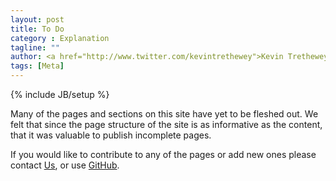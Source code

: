 ```yaml
---
layout: post
title: To Do
category : Explanation
tagline: ""
author: <a href="http://www.twitter.com/kevintrethewey">Kevin Trethewey</a>
tags: [Meta]
---
```

{% include JB/setup %}

Many of the pages and sections on this site have yet to be fleshed out. We felt that since the page structure of the site is as informative as the content, that it was valuable to publish incomplete pages.

If you would like to contribute to any of the pages or add new ones please contact [Us](mailto:spine@driven.email), or use [GitHub](https://github.com/SpineWiki/spinewiki.github.io).